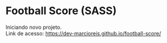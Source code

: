 # Football Score (SASS)
Iniciando novo projeto.<br>
Link de acesso: https://dev-marcioreis.github.io/football-score/
